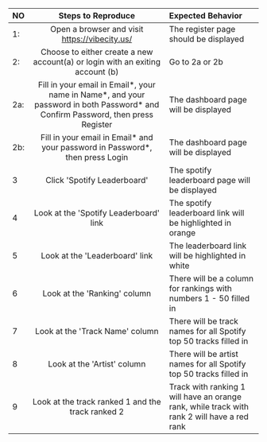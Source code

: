 | **NO** | **Steps to Reproduce** |**Expected Behavior**|
|------  |:----------------------:|:--------------------|
|1:      | Open a browser and visit https://vibecity.us/ | The register page should be displayed |
|2:      | Choose to either create a new account(a) or login with an exiting account (b) | Go to 2a or 2b|
|2a:     | Fill in your email in Email*, your name in Name*, and your password in both Password* and Confirm Password, then press Register | The dashboard page will be displayed |
|2b:     | Fill in your email in Email* and your password in Password*, then press Login | The dashboard page will be displayed |
|3       | Click 'Spotify Leaderboard' | The spotify leaderboard page will be displayed |
|4       | Look at the 'Spotify Leaderboard' link | The spotify leaderboard link will be highlighted in orange |
|5       | Look at the 'Leaderboard' link | The leaderboard link will be highlighted in white |
|6       | Look at the 'Ranking' column | There will be a column for rankings with numbers 1 - 50 filled in |
|7       | Look at the 'Track Name' column | There will be track names for all Spotify top 50 tracks filled in |
|8       | Look at the 'Artist' column     | There will be artist names for all Spotify top 50 tracks filled in |
|9       | Look at the track ranked 1 and the track ranked 2 | Track with ranking 1 will have an orange rank, while track with rank 2 will have a red rank |
